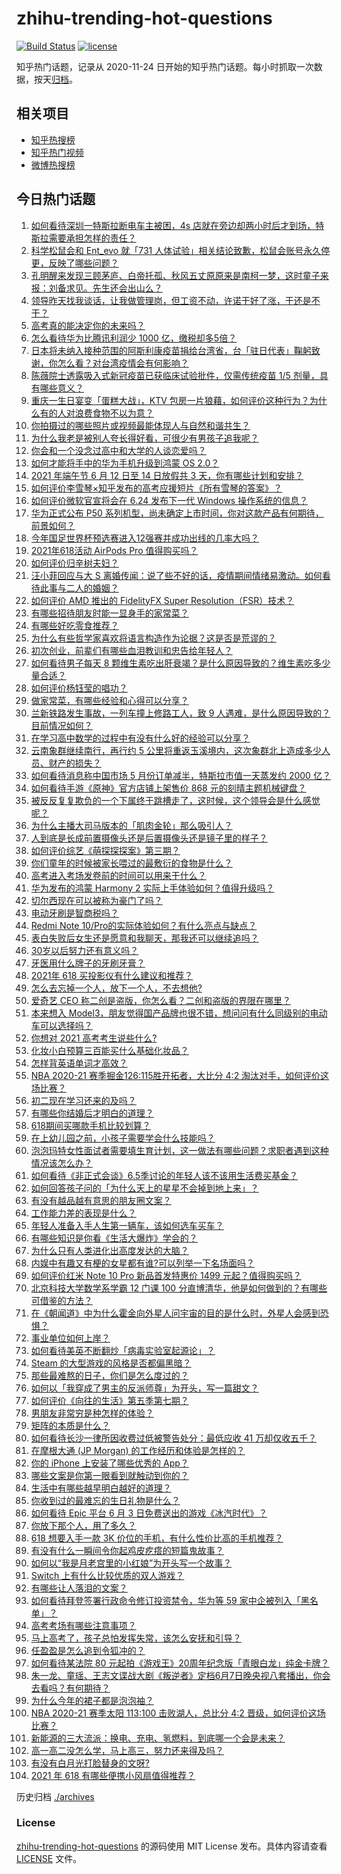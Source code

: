 # zhihu-trending-hot-questions

[![Build Status](https://github.com/justjavac/zhihu-trending-hot-questions/workflows/ci/badge.svg?branch=master)](https://github.com/justjavac/zhihu-trending-hot-questions/actions)
[![license](https://img.shields.io/github/license/justjavac/zhihu-trending-hot-questions)](https://github.com/justjavac/zhihu-trending-hot-questions/blob/master/LICENSE)

知乎热门话题，记录从 2020-11-24 日开始的知乎热门话题。每小时抓取一次数据，按天[归档](./archives)。

## 相关项目

- [知乎热搜榜](https://github.com/justjavac/zhihu-trending-top-search)
- [知乎热门视频](https://github.com/justjavac/zhihu-trending-hot-video)
- [微博热搜榜](https://github.com/justjavac/weibo-trending-hot-search)

## 今日热门话题

<!-- BEGIN -->
<!-- 最后更新时间 Sat Jun 05 2021 15:41:08 GMT+0800 (China Standard Time) -->

1. [如何看待深圳一特斯拉断电车主被困，4s
   店就在旁边却两小时后才到场，特斯拉需要承担怎样的责任？](https://www.zhihu.com/question/462688516)
2. [科学松鼠会和 Ent_evo 就「731
   人体试验」相关结论致歉，松鼠会账号永久停更，反映了哪些问题？](https://www.zhihu.com/question/463111735)
3. [孔明醒来发现三顾茅庐、白帝托孤、秋风五丈原原来是南柯一梦，这时童子来报：刘备求见。先生还会出山么？](https://www.zhihu.com/question/335150446)
4. [领导昨天找我谈话，让我做管理岗，但工资不动，许诺干好了涨，干还是不干？](https://www.zhihu.com/question/456765880)
5. [高考真的能决定你的未来吗？](https://www.zhihu.com/question/310160711)
6. [怎么看待华为比腾讯利润少 1000 亿，缴税却多5倍？](https://www.zhihu.com/question/462746576)
7. [日本将未纳入接种范围的阿斯利康疫苗捐给台湾省，台「驻日代表」鞠躬致谢，你怎么看？对台湾疫情会有何影响？](https://www.zhihu.com/question/463127339)
8. [陈薇院士透露吸入式新冠疫苗已获临床试验批件，仅需传统疫苗 1/5
   剂量，具有哪些意义？](https://www.zhihu.com/question/462998232)
9. [重庆一生日宴变「蛋糕大战」，KTV
   包房一片狼藉，如何评价这种行为？为什么有的人对浪费食物不以为意？](https://www.zhihu.com/question/463080691)
10. [你拍摄过的哪些照片或视频最能体现人与自然和谐共生？](https://www.zhihu.com/question/462030257)
11. [为什么我老是被别人夸长得好看，可很少有男孩子追我呢？](https://www.zhihu.com/question/319027663)
12. [你会和一个没念过高中和大学的人谈恋爱吗？](https://www.zhihu.com/question/462293257)
13. [如何才能将手中的华为手机升级到鸿蒙 OS 2.0？](https://www.zhihu.com/question/436295623)
14. [2021 年端午节 6 月 12 日至 14 日放假共 3
    天，你有哪些计划和安排？](https://www.zhihu.com/question/461518659)
15. [如何评价李雪琴×知乎发布的高考应援短片《所有雪琴的答案》？](https://www.zhihu.com/question/463097533)
16. [如何评价微软官宣将会在 6.24 发布下一代 Windows
    操作系统的信息？](https://www.zhihu.com/question/462862074)
17. [华为正式公布 P50
    系列机型，尚未确定上市时间，你对这款产品有何期待，前景如何？](https://www.zhihu.com/question/462823371)
18. [今年国足世界杯预选赛进入12强赛并成功出线的几率大吗？](https://www.zhihu.com/question/458794320)
19. [2021年618活动 AirPods Pro 值得购买吗？](https://www.zhihu.com/question/462472612)
20. [如何评价归辛树夫妇？](https://www.zhihu.com/question/296356537)
21. [汪小菲回应与大 S
    离婚传闻：说了些不好的话，疫情期间情绪易激动。如何看待此事与二人的婚姻？](https://www.zhihu.com/question/463252497)
22. [如何评价 AMD 推出的 FidelityFX Super
    Resolution（FSR）技术？](https://www.zhihu.com/question/462609402)
23. [有哪些招待朋友时能一显身手的家常菜？](https://www.zhihu.com/question/28037354)
24. [有哪些好吃零食推荐？](https://www.zhihu.com/question/453646089)
25. [为什么有些哲学家喜欢将语言构造作为论据？这是否是荒谬的？](https://www.zhihu.com/question/456701631)
26. [初次创业，前辈们有哪些血泪教训和忠告给年轻人？](https://www.zhihu.com/question/456798060)
27. [如何看待男子每天 8
    颗维生素吃出肝衰竭？是什么原因导致的？维生素吃多少量合适？](https://www.zhihu.com/question/463004931)
28. [如何评价杨钰莹的唱功？](https://www.zhihu.com/question/23503608)
29. [做家常菜，有哪些经验和心得可以分享？](https://www.zhihu.com/question/19760437)
30. [兰新铁路发生事故，一列车撞上修路工人，致 9
    人遇难，是什么原因导致的？目前情况如何？](https://www.zhihu.com/question/463074526)
31. [在学习高中数学的过程中有没有什么好的经验可以分享？](https://www.zhihu.com/question/24681105)
32. [云南象群继续南行，再行约 5
    公里将重返玉溪境内，这次象群北上造成多少人员、财产的损失？](https://www.zhihu.com/question/463102060)
33. [如何看待消息称中国市场 5 月份订单减半，特斯拉市值一天蒸发约 2000
    亿？](https://www.zhihu.com/question/463066556)
34. [如何看待手游《原神》官方店铺上架售价 868
    元的刻晴主题机械键盘？](https://www.zhihu.com/question/462000684)
35. [被反反复复欺负的一个下属终于跳槽走了，这时候，这个领导会是什么感觉呢？](https://www.zhihu.com/question/419717401)
36. [为什么主播大司马版本的「肌肉金轮」那么吸引人？](https://www.zhihu.com/question/461688762)
37. [人到底是长成前置摄像头还是后置摄像头还是镜子里的样子？](https://www.zhihu.com/question/66063294)
38. [如何评价综艺《萌探探探案》第三期？](https://www.zhihu.com/question/462341726)
39. [你们童年的时候被家长喂过的最敷衍的食物是什么？](https://www.zhihu.com/question/462844792)
40. [高考进入考场发卷前的时间可以用来干什么？](https://www.zhihu.com/question/457299599)
41. [华为发布的鸿蒙 Harmony 2
    实际上手体验如何？值得升级吗？](https://www.zhihu.com/question/458633364)
42. [切尔西现在可以被称为豪门了吗？](https://www.zhihu.com/question/462620225)
43. [电动牙刷是智商税吗？](https://www.zhihu.com/question/60799591)
44. [Redmi Note
    10/Pro的实际体验如何？有什么亮点与缺点？](https://www.zhihu.com/question/462609610)
45. [表白失败后女生还是愿意和我聊天，那我还可以继续追吗？](https://www.zhihu.com/question/367730793)
46. [30岁以后努力还有意义吗？](https://www.zhihu.com/question/461708777)
47. [牙医用什么牌子的牙刷牙膏？](https://www.zhihu.com/question/21064394)
48. [2021年 618 买投影仪有什么建议和推荐？](https://www.zhihu.com/question/458826447)
49. [怎么去忘掉一个人，放下一个人，不去想他?](https://www.zhihu.com/question/460504759)
50. [爱奇艺 CEO 称二创是盗版，你怎么看？二创和盗版的界限在哪里？](https://www.zhihu.com/question/463058796)
51. [本来想入
    Model3，朋友觉得国产品牌也很不错，想问问有什么同级别的电动车可以选择吗？](https://www.zhihu.com/question/462935963)
52. [你想对 2021 高考考生说些什么?](https://www.zhihu.com/question/405718464)
53. [化妆小白预算三百能买什么基础化妆品？](https://www.zhihu.com/question/454067236)
54. [怎样背英语单词才高效？](https://www.zhihu.com/question/19580414)
55. [NBA 2020-21 赛季掘金126:115胜开拓者，大比分 4:2
    淘汰对手，如何评价这场比赛？](https://www.zhihu.com/question/463074725)
56. [初二现在学习还来的及吗？](https://www.zhihu.com/question/460694660)
57. [有哪些你结婚后才明白的道理？](https://www.zhihu.com/question/55230947)
58. [618期间买哪款手机比较划算？](https://www.zhihu.com/question/463120125)
59. [在上幼儿园之前，小孩子需要学会什么技能吗？](https://www.zhihu.com/question/419595992)
60. [泡泡玛特女性面试者需要填生育计划，这一做法有哪些问题？求职者遇到这种情况该怎么办？](https://www.zhihu.com/question/463127265)
61. [如何看待《非正式会谈》6.5季讨论的年轻人该不该用生活费买基金？](https://www.zhihu.com/question/463164068)
62. [如何回答孩子问的「为什么天上的星星不会掉到地上来」？](https://www.zhihu.com/question/322273051)
63. [有没有越品越有意思的朋友圈文案？](https://www.zhihu.com/question/462758762)
64. [工作能力差的表现是什么？](https://www.zhihu.com/question/272082217)
65. [年轻人准备入手人生第一辆车，该如何选车买车？](https://www.zhihu.com/question/462934776)
66. [有哪些知识是你看《生活大爆炸》学会的？](https://www.zhihu.com/question/321167011)
67. [为什么只有人类进化出高度发达的大脑？](https://www.zhihu.com/question/20323967)
68. [内娱中有趣又有梗的女星都有谁?可以列举一下名场面吗？](https://www.zhihu.com/question/462892733)
69. [如何评价红米 Note 10 Pro 新品首发特惠价 1499
    元起？值得购买吗？](https://www.zhihu.com/question/461503607)
70. [北京科技大学数学系学霸 12 门课 100
    分直博清华，他是如何做到的？有哪些可借鉴的方法？](https://www.zhihu.com/question/463055855)
71. [在《朝闻道》中为什么霍金向外星人问宇宙的目的是什么时，外星人会感到恐惧？](https://www.zhihu.com/question/307116324)
72. [事业单位如何上岸？](https://www.zhihu.com/question/345511835)
73. [如何看待美英不断翻炒「病毒实验室起源论」？](https://www.zhihu.com/question/462610953)
74. [Steam 的大型游戏的风格是否都偏黑暗？](https://www.zhihu.com/question/460129234)
75. [那些最难熬的日子，你们是怎么度过的？](https://www.zhihu.com/question/452944848)
76. [如何以「我穿成了男主的反派师尊」为开头，写一篇甜文？](https://www.zhihu.com/question/433065335)
77. [如何评价《向往的生活》第五季第七期？](https://www.zhihu.com/question/463123692)
78. [男朋友非常穷是种怎样的体验？](https://www.zhihu.com/question/26596095)
79. [矩阵的本质是什么？](https://www.zhihu.com/question/22047061)
80. [如何看待长沙一律所因收费过低被警告处分：最低应收 41
    万却仅收五千？](https://www.zhihu.com/question/462810614)
81. [在摩根大通 (JP Morgan) 的工作经历和体验是怎样的？](https://www.zhihu.com/question/22083941)
82. [你的 iPhone 上安装了哪些优秀的 App？](https://www.zhihu.com/question/20857355)
83. [哪些文案是你第一眼看到就触动到你的？](https://www.zhihu.com/question/454171964)
84. [生活中有哪些越早明白越好的道理？](https://www.zhihu.com/question/392680981)
85. [你收到过的最难忘的生日礼物是什么？](https://www.zhihu.com/question/23873759)
86. [如何看待 Epic 平台 6 月 3
    日免费送出的游戏《冰汽时代》？](https://www.zhihu.com/question/463021141)
87. [你放下那个人，用了多久？](https://www.zhihu.com/question/459105986)
88. [618 想要入手一款 3K
    价位的手机，有什么性价比高的手机推荐？](https://www.zhihu.com/question/458336036)
89. [有没有什么一瞬间令你起鸡皮疙瘩的短篇鬼故事？](https://www.zhihu.com/question/382949359)
90. [如何以“我是月老宫里的小红娘”为开头写一个故事？](https://www.zhihu.com/question/455142039)
91. [Switch 上有什么比较优质的双人游戏？](https://www.zhihu.com/question/283561191)
92. [有哪些让人落泪的文案？](https://www.zhihu.com/question/450182895)
93. [如何看待拜登签署行政命令修订投资禁令，华为等 59
    家中企被列入「黑名单」？](https://www.zhihu.com/question/463048861)
94. [高考考场有哪些注意事项？](https://www.zhihu.com/question/461629127)
95. [马上高考了，孩子总怕发挥失常，该怎么安抚和引导？](https://www.zhihu.com/question/462355606)
96. [任盈盈是怎么追到令狐冲的？](https://www.zhihu.com/question/462707077)
97. [如何看待某法院 80
    元起拍《游戏王》20周年纪念版「青眼白龙」纯金卡牌？](https://www.zhihu.com/question/462784002)
98. [朱一龙、童瑶、王志文谍战大剧《叛逆者》定档6月7日晚央视八套播出，你会去看吗？有何期待？](https://www.zhihu.com/question/462905368)
99. [为什么今年的裙子都是泡泡袖？](https://www.zhihu.com/question/397465205)
100. [NBA 2020-21 赛季太阳 113:100 击败湖人，总比分 4:2
     晋级，如何评价这场比赛？](https://www.zhihu.com/question/463061695)
101. [新能源的三大流派：换电、充电、氢燃料，到底哪一个会是未来？](https://www.zhihu.com/question/453005871)
102. [高一高二没怎么学，马上高三，努力还来得及吗？](https://www.zhihu.com/question/461313503)
103. [有没有白月光打脸替身的文呀?](https://www.zhihu.com/question/459071698)
104. [2021 年 618 有哪些便携小风扇值得推荐？](https://www.zhihu.com/question/460200651)

<!-- END -->

历史归档 [./archives](./archives)

### License

[zhihu-trending-hot-questions](https://github.com/justjavac/zhihu-trending-hot-questions)
的源码使用 MIT License 发布。具体内容请查看 [LICENSE](./LICENSE) 文件。
